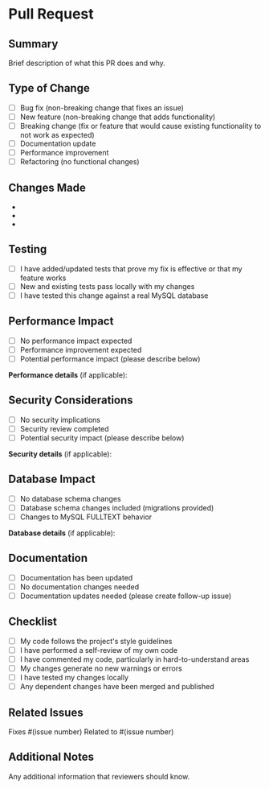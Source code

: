 # Pull Request

## Summary

Brief description of what this PR does and why.

## Type of Change

- [ ] Bug fix (non-breaking change that fixes an issue)
- [ ] New feature (non-breaking change that adds functionality)
- [ ] Breaking change (fix or feature that would cause existing functionality to not work as expected)
- [ ] Documentation update
- [ ] Performance improvement
- [ ] Refactoring (no functional changes)

## Changes Made

-
-
-

## Testing

- [ ] I have added/updated tests that prove my fix is effective or that my feature works
- [ ] New and existing tests pass locally with my changes
- [ ] I have tested this change against a real MySQL database

## Performance Impact

- [ ] No performance impact expected
- [ ] Performance improvement expected
- [ ] Potential performance impact (please describe below)

**Performance details** (if applicable):

## Security Considerations

- [ ] No security implications
- [ ] Security review completed
- [ ] Potential security impact (please describe below)

**Security details** (if applicable):

## Database Impact

- [ ] No database schema changes
- [ ] Database schema changes included (migrations provided)
- [ ] Changes to MySQL FULLTEXT behavior

**Database details** (if applicable):

## Documentation

- [ ] Documentation has been updated
- [ ] No documentation changes needed
- [ ] Documentation updates needed (please create follow-up issue)

## Checklist

- [ ] My code follows the project's style guidelines
- [ ] I have performed a self-review of my own code
- [ ] I have commented my code, particularly in hard-to-understand areas
- [ ] My changes generate no new warnings or errors
- [ ] I have tested my changes locally
- [ ] Any dependent changes have been merged and published

## Related Issues

Fixes #(issue number)
Related to #(issue number)

## Additional Notes

Any additional information that reviewers should know.
